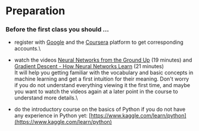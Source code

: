 # Preparation

### Before the first class you should ...

* register with [Google](https://accounts.google.com/) and the [Coursera](https://www.coursera.org/) platform to get corresponding accounts.\

* watch the videos [Neural Networks from the Ground Up](https://www.youtube.com/watch?v=aircAruvnKk\&list=PLZHQObOWTQDNU6R1\_67000Dx\_ZCJB-3pi\&index=1) (19 minutes) and [Gradient Descent - How Neural Networks Learn](https://www.youtube.com/watch?v=IHZwWFHWa-w\&list=PLZHQObOWTQDNU6R1\_67000Dx\_ZCJB-3pi\&index=2) (21 minutes)\
  It will help you getting familiar with the vocabulary and basic concepts in machine learning and get a first intuition for their meaning. Don't worry if you do not understand everything viewing it the first time, and maybe you want to watch the videos again at a later point in the course to understand more details.\

* do the introductory course on the basics of Python if you do not have any experience in Python yet: [https://www.kaggle.com/learn/python](https://www.kaggle.com/learn/python)
